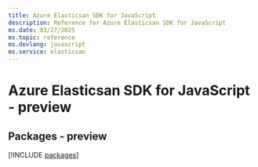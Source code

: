 ```yaml
---
title: Azure Elasticsan SDK for JavaScript
description: Reference for Azure Elasticsan SDK for JavaScript
ms.date: 03/27/2025
ms.topic: reference
ms.devlang: javascript
ms.service: elasticsan
---
```

# Azure Elasticsan SDK for JavaScript - preview
## Packages - preview
[!INCLUDE [packages](elasticsan-index.md)]